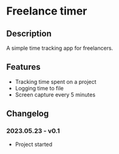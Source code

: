 # Freelance timer

## Description

A simple time tracking app for freelancers.

## Features

- Tracking time spent on a project
- Logging time to file
- Screen capture every 5 minutes

## Changelog

### 2023.05.23 - v0.1

- Project started